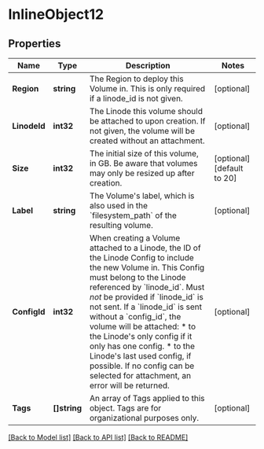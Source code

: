 # InlineObject12

## Properties

Name | Type | Description | Notes
------------ | ------------- | ------------- | -------------
**Region** | **string** | The Region to deploy this Volume in. This is only required if a linode_id is not given.  | [optional] 
**LinodeId** | **int32** | The Linode this volume should be attached to upon creation. If not given, the volume will be created without an attachment.  | [optional] 
**Size** | **int32** | The initial size of this volume, in GB.  Be aware that volumes may only be resized up after creation.  | [optional] [default to 20]
**Label** | **string** | The Volume&#39;s label, which is also used in the &#x60;filesystem_path&#x60; of the resulting volume.  | [optional] 
**ConfigId** | **int32** | When creating a Volume attached to a Linode, the ID of the Linode Config to include the new Volume in. This Config must belong to the Linode referenced by &#x60;linode_id&#x60;. Must _not_ be provided if &#x60;linode_id&#x60; is not sent. If a &#x60;linode_id&#x60; is sent without a &#x60;config_id&#x60;, the volume will be attached:    * to the Linode&#39;s only config if it only has one config.   * to the Linode&#39;s last used config, if possible.  If no config can be selected for attachment, an error will be returned.  | [optional] 
**Tags** | **[]string** | An array of Tags applied to this object.  Tags are for organizational purposes only.  | [optional] 

[[Back to Model list]](../README.md#documentation-for-models) [[Back to API list]](../README.md#documentation-for-api-endpoints) [[Back to README]](../README.md)


